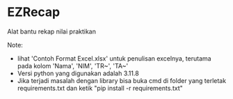 # EZRecap
Alat bantu rekap nilai praktikan

Note:
- lihat 'Contoh Format Excel.xlsx' untuk penulisan excelnya, terutama pada kolom 'Nama', 'NIM', 'TR~', 'TA~'
- Versi python yang digunakan adalah 3.11.8
- Jika terjadi masalah dengan library bisa buka cmd di folder yang terletak requirements.txt dan ketik "pip install -r requirements.txt"
